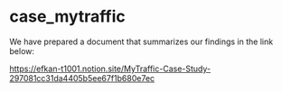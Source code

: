 # case_mytraffic
We have prepared a document that summarizes our findings in the link below:

https://efkan-t1001.notion.site/MyTraffic-Case-Study-297081cc31da4405b5ee67f1b680e7ec


